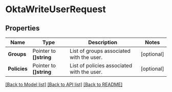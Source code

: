 # OktaWriteUserRequest


## Properties

Name | Type | Description | Notes
------------ | ------------- | ------------- | -------------
**Groups** | Pointer to **[]string** | List of groups associated with the user. | [optional] 
**Policies** | Pointer to **[]string** | List of policies associated with the user. | [optional] 





[[Back to Model list]](../README.md#documentation-for-models) [[Back to API list]](../README.md#documentation-for-api-endpoints) [[Back to README]](../README.md)


